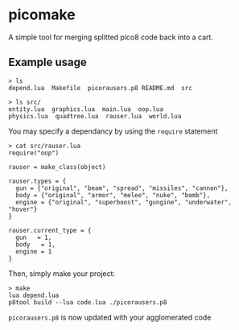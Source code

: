 # picomake

A simple tool for merging splitted pico8 code back into a cart.

## Example usage

    > ls
    depend.lua  Makefile  picorausers.p8 README.md  src

    > ls src/
    entity.lua  graphics.lua  main.lua  oop.lua 
    physics.lua  quadtree.lua  rauser.lua  world.lua

You may specify a dependancy by using the `require` statement

    > cat src/rauser.lua 
    require("oop")

    rauser = make_class(object)

    rauser.types = {
      gun = {"original", "beam", "spread", "missiles", "cannon"},
      body = {"original", "armor", "melee", "nuke", "bomb"},
      engine = {"original", "superboost", "gungine", "underwater", "hover"}
    }

    rauser.current_type = {
      gun	= 1,
      body   = 1,
      engine = 1
    }
    
Then, simply make your project:

    > make
    lua depend.lua
    p8tool build --lua code.lua ./picorausers.p8

`picorausers.p8` is now updated with your agglomerated code
